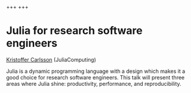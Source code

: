 +++
+++

# Julia for research software engineers

[Kristoffer Carlsson](https://github.com/KristofferC/) (JuliaComputing)

Julia is a dynamic programming language with a design which makes it a good
choice for research software engineers. This talk will present three areas
where Julia shine: productivity, performance, and reproducibility.

